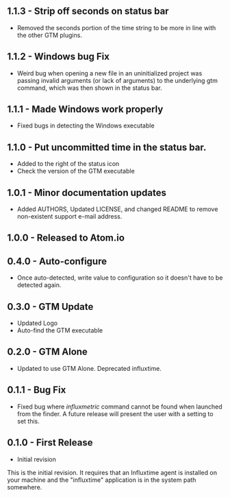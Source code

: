 ## 1.1.3 - Strip off seconds on status bar
* Removed the seconds portion of the time string to be more in line
  with the other GTM plugins.
  
## 1.1.2 - Windows bug Fix
* Weird bug when opening a new file in an uninitialized project was
  passing invalid arguments (or lack of arguments) to the underlying
  gtm command, which was then shown in the status bar.

## 1.1.1 - Made Windows work properly
* Fixed bugs in detecting the Windows executable

## 1.1.0 - Put uncommitted time in the status bar.
* Added to the right of the status icon
* Check the version of the GTM executable

## 1.0.1 - Minor documentation updates
* Added AUTHORS, Updated LICENSE, and changed README to remove non-existent
  support e-mail address.

## 1.0.0 - Released to Atom.io

## 0.4.0 - Auto-configure
* Once auto-detected, write value to configuration so it doesn't have to be
  detected again.

## 0.3.0 - GTM Update
* Updated Logo
* Auto-find the GTM executable

## 0.2.0 - GTM Alone
* Updated to use GTM Alone. Deprecated influxtime.

## 0.1.1 - Bug Fix
* Fixed bug where _influxmetric_ command cannot be found when launched from the
finder. A future release will present the user with a setting to set this.

## 0.1.0 - First Release
* Initial revision

This is the initial revision. It requires that an Influxtime agent is
installed on your machine and the "influxtime" application is in the system
path somewhere.
